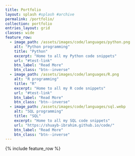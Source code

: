 ```yaml
---
title: Portfolio
layout: splash #splash #archive
permalink: /portfolio/
collection: portfolio
entries_layout: grid
classes: wide
feature_row:
  - image_path: /assets/images/code/languages/python.png
    alt: "Python programming"
    title: "Python"
    excerpt: "Home to all my Python code snippets"
    url: "#test-link"
    btn_label: "Read More"
    btn_class: "btn--inverse"
  - image_path: /assets/images/code/languages/R.png
    alt: "R programming"
    title: "R"
    excerpt: "Home to all my R code snippets"
    url: "#test-link"
    btn_label: "Read More"
    btn_class: "btn--inverse"
  - image_path: /assets/images/code/languages/sql.webp
    alt: "SQL programming"
    title: "SQL"
    excerpt: "Home to all my SQL code snippets"
    url: "https://shuayb-ibrahim.github.io/code/"
    btn_label: "Read More"
    btn_class: "btn--inverse"
---
```


{% include feature_row %}